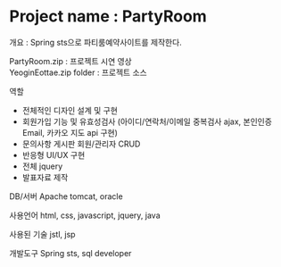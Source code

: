 # Project name : PartyRoom

개요 : Spring sts으로 파티룸예약사이트를 제작한다.

PartyRoom.zip : 프로젝트 시연 영상 <br>
YeoginEottae.zip folder : 프로젝트 소스

역할
- 전체적인 디자인 설계 및 구현
- 회원가입 기능 및 유효성검사
  (아이디/연락처/이메일 중복검사 ajax, 본인인증 Email, 카카오 지도 api 구현)
- 문의사항 게시판 회원/관리자 CRUD
- 반응형 UI/UX 구현
- 전체 jquery
- 발표자료 제작

DB/서버
Apache tomcat, oracle

사용언어
html, css, javascript, jquery, java

사용된 기술
jstl, jsp

개발도구
Spring sts, sql developer

